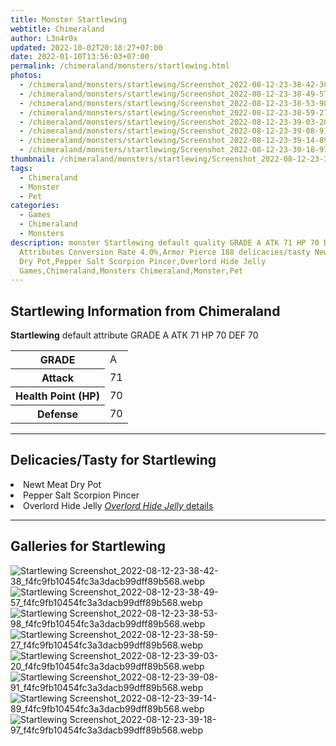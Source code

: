 ```yaml
---
title: Monster Startlewing
webtitle: Chimeraland
author: L3n4r0x
updated: 2022-10-02T20:18:27+07:00
date: 2022-01-10T13:56:03+07:00
permalink: /chimeraland/monsters/startlewing.html
photos:
  - /chimeraland/monsters/startlewing/Screenshot_2022-08-12-23-38-42-38_f4fc9fb10454fc3a3dacb99dff89b568.webp
  - /chimeraland/monsters/startlewing/Screenshot_2022-08-12-23-38-49-57_f4fc9fb10454fc3a3dacb99dff89b568.webp
  - /chimeraland/monsters/startlewing/Screenshot_2022-08-12-23-38-53-98_f4fc9fb10454fc3a3dacb99dff89b568.webp
  - /chimeraland/monsters/startlewing/Screenshot_2022-08-12-23-38-59-27_f4fc9fb10454fc3a3dacb99dff89b568.webp
  - /chimeraland/monsters/startlewing/Screenshot_2022-08-12-23-39-03-20_f4fc9fb10454fc3a3dacb99dff89b568.webp
  - /chimeraland/monsters/startlewing/Screenshot_2022-08-12-23-39-08-91_f4fc9fb10454fc3a3dacb99dff89b568.webp
  - /chimeraland/monsters/startlewing/Screenshot_2022-08-12-23-39-14-89_f4fc9fb10454fc3a3dacb99dff89b568.webp
  - /chimeraland/monsters/startlewing/Screenshot_2022-08-12-23-39-18-97_f4fc9fb10454fc3a3dacb99dff89b568.webp
thumbnail: /chimeraland/monsters/startlewing/Screenshot_2022-08-12-23-38-42-38_f4fc9fb10454fc3a3dacb99dff89b568.webp
tags:
  - Chimeraland
  - Monster
  - Pet
categories:
  - Games
  - Chimeraland
  - Monsters
description: monster Startlewing default quality GRADE A ATK 71 HP 70 DEF 70
  Attributes Conversion Rate 4.0%,Armor Pierce 188 delicacies/tasty Newt Meat
  Dry Pot,Pepper Salt Scorpion Pincer,Overlord Hide Jelly
  Games,Chimeraland,Monsters Chimeraland,Monster,Pet
---
```


<section id="bootstrap-wrapper"><link rel="stylesheet" href="https://rawcdn.githack.com/dimaslanjaka/Web-Manajemen/0c3b5aa1813bd4abcd2c11bf3e37928b15c28664/css/bootstrap-5-3-0-alpha3-wrapper.css"/><h2 id="attribute">Startlewing Information from Chimeraland</h2><p><b>Startlewing</b> default attribute GRADE A ATK 71 HP 70 DEF 70<table><tr><th>GRADE</th><td>A</td></tr><tr><th>Attack</th><td>71</td></tr><tr><th>Health Point (HP)</th><td>70</td></tr><tr><th>Defense</th><td>70</td></tr></table></p><hr/><h2 id="delicacies">Delicacies/Tasty for Startlewing</h2><div class="text-white bg-dark"><li class="d-flex justify-content-between">Newt Meat Dry Pot </li><li class="d-flex justify-content-between">Pepper Salt Scorpion Pincer </li><li class="d-flex justify-content-between">Overlord Hide Jelly <a href="/chimeraland/recipes/overlord-hide-jelly.html" title="Click here to view recipe Overlord Hide Jelly details"><i>Overlord Hide Jelly</i> details</a></li></div><hr/><div id="gallery"><h2>Galleries for Startlewing</h2><div class="row"><div class="col-lg-6 col-12"><img src="/chimeraland/monsters/startlewing/Screenshot_2022-08-12-23-38-42-38_f4fc9fb10454fc3a3dacb99dff89b568.webp" alt="Startlewing Screenshot_2022-08-12-23-38-42-38_f4fc9fb10454fc3a3dacb99dff89b568.webp"/></div><div class="col-lg-6 col-12"><img src="/chimeraland/monsters/startlewing/Screenshot_2022-08-12-23-38-49-57_f4fc9fb10454fc3a3dacb99dff89b568.webp" alt="Startlewing Screenshot_2022-08-12-23-38-49-57_f4fc9fb10454fc3a3dacb99dff89b568.webp"/></div><div class="col-lg-6 col-12"><img src="/chimeraland/monsters/startlewing/Screenshot_2022-08-12-23-38-53-98_f4fc9fb10454fc3a3dacb99dff89b568.webp" alt="Startlewing Screenshot_2022-08-12-23-38-53-98_f4fc9fb10454fc3a3dacb99dff89b568.webp"/></div><div class="col-lg-6 col-12"><img src="/chimeraland/monsters/startlewing/Screenshot_2022-08-12-23-38-59-27_f4fc9fb10454fc3a3dacb99dff89b568.webp" alt="Startlewing Screenshot_2022-08-12-23-38-59-27_f4fc9fb10454fc3a3dacb99dff89b568.webp"/></div><div class="col-lg-6 col-12"><img src="/chimeraland/monsters/startlewing/Screenshot_2022-08-12-23-39-03-20_f4fc9fb10454fc3a3dacb99dff89b568.webp" alt="Startlewing Screenshot_2022-08-12-23-39-03-20_f4fc9fb10454fc3a3dacb99dff89b568.webp"/></div><div class="col-lg-6 col-12"><img src="/chimeraland/monsters/startlewing/Screenshot_2022-08-12-23-39-08-91_f4fc9fb10454fc3a3dacb99dff89b568.webp" alt="Startlewing Screenshot_2022-08-12-23-39-08-91_f4fc9fb10454fc3a3dacb99dff89b568.webp"/></div><div class="col-lg-6 col-12"><img src="/chimeraland/monsters/startlewing/Screenshot_2022-08-12-23-39-14-89_f4fc9fb10454fc3a3dacb99dff89b568.webp" alt="Startlewing Screenshot_2022-08-12-23-39-14-89_f4fc9fb10454fc3a3dacb99dff89b568.webp"/></div><div class="col-lg-6 col-12"><img src="/chimeraland/monsters/startlewing/Screenshot_2022-08-12-23-39-18-97_f4fc9fb10454fc3a3dacb99dff89b568.webp" alt="Startlewing Screenshot_2022-08-12-23-39-18-97_f4fc9fb10454fc3a3dacb99dff89b568.webp"/></div></div></div></section>